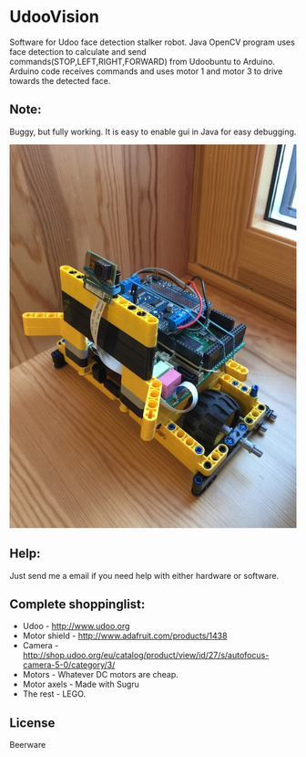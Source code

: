 UdooVision
==========
Software for Udoo face detection stalker robot.
Java OpenCV program uses face detection to calculate and send commands(STOP,LEFT,RIGHT,FORWARD) from Udoobuntu to Arduino. Arduino code receives commands and uses motor 1 and motor 3 to drive towards the detected face.


Note:
----------
Buggy, but fully working. It is easy to enable gui in Java for easy debugging. 

![Alt text](https://raw.githubusercontent.com/ftlno/UdooVision/master/IMG_0386.jpg "Udoo robot")

Help:
----------
Just send me a email if you need help with either hardware or software.

Complete shoppinglist:
----------
- Udoo - http://www.udoo.org
- Motor shield - http://www.adafruit.com/products/1438
- Camera - http://shop.udoo.org/eu/catalog/product/view/id/27/s/autofocus-camera-5-0/category/3/
- Motors - Whatever DC motors are cheap.
- Motor axels - Made with Sugru
- The rest - LEGO.

License
----------
Beerware
